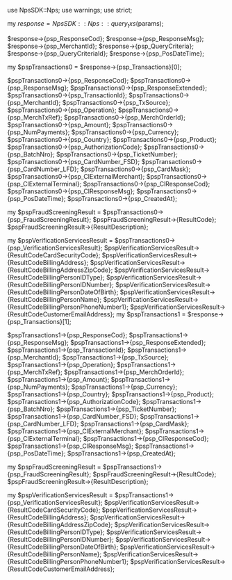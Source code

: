 use NpsSDK::Nps;
use warnings;
use strict;

my $response = NpsSDK::Nps::query_txs($params);

$response->{psp_ResponseCod};
$response->{psp_ResponseMsg};
$response->{psp_MerchantId};
$response->{psp_QueryCriteria};
$response->{psp_QueryCriteriaId};
$response->{psp_PosDateTime};

my $pspTransactions0 = $response->{psp_Transactions}[0];

$pspTransactions0->{psp_ResponseCod};
$pspTransactions0->{psp_ResponseMsg};
$pspTransactions0->{psp_ResponseExtended};
$pspTransactions0->{psp_TransactionId};
$pspTransactions0->{psp_MerchantId};
$pspTransactions0->{psp_TxSource};
$pspTransactions0->{psp_Operation};
$pspTransactions0->{psp_MerchTxRef};
$pspTransactions0->{psp_MerchOrderId};
$pspTransactions0->{psp_Amount};
$pspTransactions0->{psp_NumPayments};
$pspTransactions0->{psp_Currency};
$pspTransactions0->{psp_Country};
$pspTransactions0->{psp_Product};
$pspTransactions0->{psp_AuthorizationCode};
$pspTransactions0->{psp_BatchNro};
$pspTransactions0->{psp_TicketNumber};
$pspTransactions0->{psp_CardNumber_FSD};
$pspTransactions0->{psp_CardNumber_LFD};
$pspTransactions0->{psp_CardMask};
$pspTransactions0->{psp_ClExternalMerchant};
$pspTransactions0->{psp_ClExternalTerminal};
$pspTransactions0->{psp_ClResponseCod};
$pspTransactions0->{psp_ClResponseMsg};
$pspTransactions0->{psp_PosDateTime};
$pspTransactions0->{psp_CreatedAt};

my $pspFraudScreeningResult = $pspTransactions0->{psp_FraudScreeningResult};
$pspFraudScreeningResult->{ResultCode};
$pspFraudScreeningResult->{ResultDescription};

my $pspVerificationServicesResult = $pspTransactions0->{psp_VerificationServicesResult};
$pspVerificationServicesResult->{ResultCodeCardSecurityCode};
$pspVerificationServicesResult->{ResultCodeBillingAddress};
$pspVerificationServicesResult->{ResultCodeBillingAddressZipCode};
$pspVerificationServicesResult->{ResultCodeBillingPersonIDType};
$pspVerificationServicesResult->{ResultCodeBillingPersonIDNumber};
$pspVerificationServicesResult->{ResultCodeBillingPersonDateOfBirth};
$pspVerificationServicesResult->{ResultCodeBillingPersonName};
$pspVerificationServicesResult->{ResultCodeBillingPersonPhoneNumber1};
$pspVerificationServicesResult->{ResultCodeCustomerEmailAddress};
my $pspTransactions1 = $response->{psp_Transactions}[1];

$pspTransactions1->{psp_ResponseCod};
$pspTransactions1->{psp_ResponseMsg};
$pspTransactions1->{psp_ResponseExtended};
$pspTransactions1->{psp_TransactionId};
$pspTransactions1->{psp_MerchantId};
$pspTransactions1->{psp_TxSource};
$pspTransactions1->{psp_Operation};
$pspTransactions1->{psp_MerchTxRef};
$pspTransactions1->{psp_MerchOrderId};
$pspTransactions1->{psp_Amount};
$pspTransactions1->{psp_NumPayments};
$pspTransactions1->{psp_Currency};
$pspTransactions1->{psp_Country};
$pspTransactions1->{psp_Product};
$pspTransactions1->{psp_AuthorizationCode};
$pspTransactions1->{psp_BatchNro};
$pspTransactions1->{psp_TicketNumber};
$pspTransactions1->{psp_CardNumber_FSD};
$pspTransactions1->{psp_CardNumber_LFD};
$pspTransactions1->{psp_CardMask};
$pspTransactions1->{psp_ClExternalMerchant};
$pspTransactions1->{psp_ClExternalTerminal};
$pspTransactions1->{psp_ClResponseCod};
$pspTransactions1->{psp_ClResponseMsg};
$pspTransactions1->{psp_PosDateTime};
$pspTransactions1->{psp_CreatedAt};

my $pspFraudScreeningResult = $pspTransactions1->{psp_FraudScreeningResult};
$pspFraudScreeningResult->{ResultCode};
$pspFraudScreeningResult->{ResultDescription};

my $pspVerificationServicesResult = $pspTransactions1->{psp_VerificationServicesResult};
$pspVerificationServicesResult->{ResultCodeCardSecurityCode};
$pspVerificationServicesResult->{ResultCodeBillingAddress};
$pspVerificationServicesResult->{ResultCodeBillingAddressZipCode};
$pspVerificationServicesResult->{ResultCodeBillingPersonIDType};
$pspVerificationServicesResult->{ResultCodeBillingPersonIDNumber};
$pspVerificationServicesResult->{ResultCodeBillingPersonDateOfBirth};
$pspVerificationServicesResult->{ResultCodeBillingPersonName};
$pspVerificationServicesResult->{ResultCodeBillingPersonPhoneNumber1};
$pspVerificationServicesResult->{ResultCodeCustomerEmailAddress};

